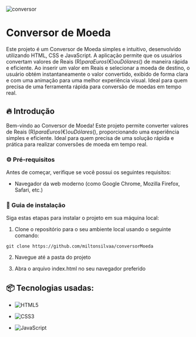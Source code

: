 ![conversor](https://github.com/miltonsilvaa/conversorMoeda/assets/145921516/87c64a82-3dc8-4b0c-b808-fc58f1f333e5)
 
# Conversor de Moeda

Este projeto é um Conversor de Moeda simples e intuitivo, desenvolvido utilizando HTML, CSS e JavaScript. A aplicação permite que os usuários convertam valores de Reais (R$) para Euros (€) ou Dólares ($) de maneira rápida e eficiente. Ao inserir um valor em Reais e selecionar a moeda de destino, o usuário obtém instantaneamente o valor convertido, exibido de forma clara e com uma animação para uma melhor experiência visual. Ideal para quem precisa de uma ferramenta rápida para conversão de moedas em tempo real.

## 🔥 Introdução

Bem-vindo ao Conversor de Moeda! Este projeto permite converter valores de Reais (R$) para Euros (€) ou Dólares ($), proporcionando uma experiência simples e eficiente. Ideal para quem precisa de uma solução rápida e prática para realizar conversões de moeda em tempo real.

### ⚙️ Pré-requisitos

Antes de começar, verifique se você possui os seguintes requisitos:

- Navegador da web moderno (como Google Chrome, Mozilla Firefox, Safari, etc.)

### 🔨 Guia de instalação

Siga estas etapas para instalar o projeto em sua máquina local:

1. Clone o repositório para o seu ambiente local usando o seguinte comando:

```
git clone https://github.com/miltonsilvaa/conversorMoeda
```

2. Navegue até a pasta do projeto

3. Abra o arquivo index.html no seu navegador preferido

## 📦 Tecnologias usadas:

* ![HTML5](https://img.shields.io/badge/html5-%23E34F26.svg?style=for-the-badge&logo=html5&logoColor=white)

* ![CSS3](https://img.shields.io/badge/css3-%231572B6.svg?style=for-the-badge&logo=css3&logoColor=white)

* ![JavaScript](https://img.shields.io/badge/javascript-%23323330.svg?style=for-the-badge&logo=javascript&logoColor=%23F7DF1E)
